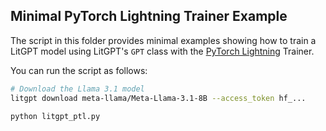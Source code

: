 ## Minimal PyTorch Lightning Trainer Example



The script in this folder provides minimal examples showing how to train a LitGPT model using LitGPT's `GPT` class with the [PyTorch Lightning](https://github.com/Lightning-AI/pytorch-lightning) Trainer.

You can run the script as follows:



```bash
# Download the Llama 3.1 model
litgpt download meta-llama/Meta-Llama-3.1-8B --access_token hf_...

python litgpt_ptl.py
```




